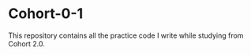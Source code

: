 # Cohort-0-1

This repository contains all the practice code I write while studying from Cohort 2.0.